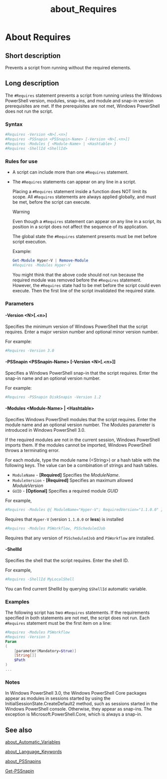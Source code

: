 ﻿---
ms.date:  01/03/2018
schema:  2.0.0
locale:  en-us
keywords:  powershell,cmdlet
title:  about_Requires
---
# About Requires

## Short description

Prevents a script from running without the required elements.

## Long description

The `#Requires` statement prevents a script from running unless the Windows
PowerShell version, modules, snap-ins, and module and snap-in version
prerequisites are met. If the prerequisites are not met, Windows PowerShell
does not run the script.

### Syntax

```powershell
#Requires -Version <N>[.<n>]
#Requires -PSSnapin <PSSnapin-Name> [-Version <N>[.<n>]]
#Requires -Modules { <Module-Name> | <Hashtable> }
#Requires -ShellId <ShellId>
```

### Rules for use

- A script can include more than one `#Requires` statement.
- The `#Requires` statements can appear on any line in a script.
  
  Placing a `#Requires` statement inside a function does NOT limit its scope.
  All `#Requires` statements are always applied globally, and must be met,
  before the script can execute.
  > [!WARNING]
  > Even though a `#Requires` statement can appear on any line in a script,
  > its position in a script does not affect the sequence of its application.
  >
  > The global state the `#Requires` statement presents must be met before
  > script execution.
  
  Example:

  ```powershell
  Get-Module Hyper-V | Remove-Module
  #Requires -Modules Hyper-V
  ```

  You might think that the above code should not run because the required
  module was removed before the `#Requires` statement. However, the `#Requires`
  state had to be met before the script could even execute. Then the first line
  of the script invalidated the required state.

### Parameters

#### -Version \<N\>[.\<n\>]

Specifies the minimum version of Windows PowerShell that the script requires.
Enter a major version number and optional minor version number.

For example:

```powershell
#Requires -Version 3.0
```

#### -PSSnapin \<PSSnapin-Name\> [-Version \<N\>[.\<n\>]]

Specifies a Windows PowerShell snap-in that the script requires. Enter the
snap-in name and an optional version number.

For example:

```powershell
#Requires -PSSnapin DiskSnapin -Version 1.2
```

#### -Modules \<Module-Name\> | \<Hashtable\>

Specifies Windows PowerShell modules that the script requires. Enter the
module name and an optional version number. The Modules parameter is
introduced in Windows PowerShell 3.0.

If the required modules are not in the current session, Windows PowerShell
imports them. If the modules cannot be imported, Windows PowerShell throws a
terminating error.

For each module, type the module name (\<String\>) or a hash table with the
following keys. The value can be a combination of strings and hash tables.

- `ModuleName` - __[Required]__ Specifies the *ModuleName*.
- `ModuleVersion` - __[Required]__ Specifies an maximum allowed *ModuleVersion*
- `GUID` - __[Optional]__ Specifies a required module *GUID*

For example,

```powershell
#Requires -Modules @{ ModuleName="Hyper-V"; RequiredVersion="1.1.0.0" }
```

Requires that `Hyper-V` (version `1.1.0.0` or **less**) is installed

```powershell
#Requires -Modules PSWorkflow, PSScheduledJob
```

Requires that any version of `PSScheduledJob` and `PSWorkflow` are installed.

#### -ShellId

Specifies the shell that the script requires. Enter the shell ID.

For example,

```powershell
#Requires -ShellId MyLocalShell
```

You can find current ShellId by querying `$ShellId` automatic variable.

### Examples

The following script has two `#Requires` statements. If the requirements
specified in both statements are not met, the script does not run. Each
`#Requires` statement must be the first item on a line:

```powershell
#Requires -Modules PSWorkflow
#Requires -Version 3
Param
(
    [parameter(Mandatory=$true)]
    [String[]]
    $Path
)
...
```

### Notes

In Windows PowerShell 3.0, the Windows PowerShell Core packages appear as
modules in sessions started by using the InitialSessionState.CreateDefault2
method, such as sessions started in the Windows PowerShell console. Otherwise,
they appear as snap-ins. The exception is Microsoft.PowerShell.Core, which is
always a snap-in.

## See also

[about_Automatic_Variables](about_Automatic_Variables.md)

[about_Language_Keywords](about_Language_Keywords.md)

[about_PSSnapins](about_PSSnapins.md)

[Get-PSSnapin](../Get-PSSnapin.md)